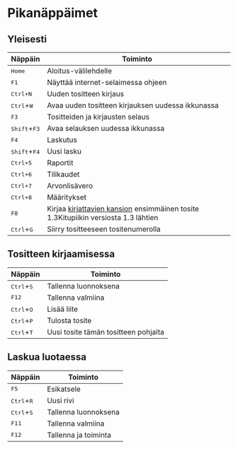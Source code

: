 # Pikanäppäimet


## Yleisesti

Näppäin   |  Toiminto
----------|----------
<kbd>Home</kbd> | Aloitus-välilehdelle
<kbd>F1</kbd> | Näyttää internet-selaimessa ohjeen
<kbd>Ctrl</kdb>+<kbd>N</kdb> | Uuden tositteen kirjaus
<kbd>Ctrl</kbd>+<kbd>W</kdb> | Avaa uuden tositteen kirjauksen uudessa ikkunassa
<kbd>F3</kdb> | Tositteiden ja kirjausten selaus
<kbd>Shift</kbd>+<kbd>F3</kdb> | Avaa selauksen uudessa ikkunassa
<kbd>F4</kdb> | Laskutus
<kbd>Shift</kbd>+<kbd>F4</kdb> | Uusi lasku
<kbd>Ctrl</kdb>+<kbd>5</kdb> | Raportit
<kbd>Ctrl</kdb>+<kbd>6</kbd> | Tilikaudet
<kbd>Ctrl</kdb>+<kbd>7</kbd> | Arvonlisävero
<kbd>Ctrl</kdb>+<kbd>8</kbd> | Määritykset
<kbd>F8</kbd> | Kirjaa [kirjattavien kansion](/maaritykset/inbox) ensimmäinen tosite <span class=ver>1.3<span class=selite>Kitupiikin versiosta 1.3 lähtien</span></span>
<kbd>Ctrl</kbd>+<kbd>G</kdb> | Siirry tositteeseen tositenumerolla

## Tositteen kirjaamisessa
Näppäin   |  Toiminto
----------|----------
<kbd>Ctrl</kbd>+<kbd>S</kdb> | Tallenna luonnoksena
<kbd>F12</kbd> | Tallenna valmiina
<kbd>Ctrl</kbd>+<kbd>O</kdb> | Lisää liite
<kbd>Ctrl</kbd>+<kbd>P</kdb> | Tulosta tosite
<kbd>Ctrl</kbd>+<kbd>T</kdb> | Uusi tosite tämän tositteen pohjalta

## Laskua luotaessa
Näppäin   |  Toiminto
----------|----------
<kbd>F5</kbd> | Esikatsele
<kbd>Ctrl</kbd>+<kbd>R</kbd> | Uusi rivi
<kbd>Ctrl</kbd>+<kbd>S</kbd> | Tallenna luonnoksena
<kbd>F11</kbd> | Tallenna valmiina
<kbd>F12</kbd> | Tallenna ja toiminta
